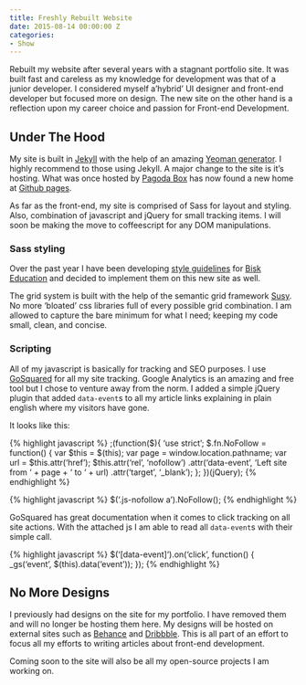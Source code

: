 ```yaml
---
title: Freshly Rebuilt Website
date: 2015-08-14 00:00:00 Z
categories:
- Show
---
```


Rebuilt my website after several years with a stagnant portfolio site. It was built fast and careless as my knowledge for development was that of a junior developer. I considered myself a’hybrid’ UI designer and front-end developer but focused more on design. The new site on the other hand is a reflection upon my career choice and passion for Front-end Development.

## Under The Hood

My site is built in [Jekyll](http://jekyllrb.com) with the help of an amazing [Yeoman generator](https://github.com/robwierzbowski/generator-jekyllrb). I highly recommend to those using Jekyll. A major change to the site is it’s hosting. What was once hosted by [Pagoda Box](http://pagodabox.io) has now found a new home at [Github pages](https://pages.github.com/).

As far as the front-end, my site is comprised of Sass for layout and styling. Also, combination of javascript and jQuery for small tracking items. I will soon be making the move to coffeescript for any DOM manipulations.

### Sass styling

Over the past year I have been developing [style guidelines](https://github.com/Bisk/Front-end-Standards/wiki/Table-of-Contents) for [Bisk Education](http://bisk.com) and decided to implement them on this new site as well.

The grid system is built with the help of the semantic grid framework [Susy](http://susydocs.oddbird.net/en/latest/). No more ‘bloated’ css libraries full of every possible grid combination. I am allowed to capture the bare minimum for what I need; keeping my code small, clean, and concise.

### Scripting

All of my javascript is basically for tracking and SEO purposes. I use [GoSquared](http://gosquared.com) for all my site tracking. Google Analytics is an amazing and free tool but I chose to venture away from the norm. I added a simple jQuery plugin that added `data-event`s to all my article links explaining in plain english where my visitors have gone.

It looks like this:

{% highlight javascript %}
;(function($){
  ‘use strict’;
  $.fn.NoFollow = function() {
    var $this = $(this);
    var page = window.location.pathname;
    var url = $this.attr(‘href’);
    $this.attr(‘rel’, ‘nofollow’)
         .attr(‘data-event’, ‘Left site from ‘ + page + ‘ to ‘ + url)
         .attr(‘target’, ‘_blank’);
  };
})(jQuery);
{% endhighlight %}  

{% highlight javascript %}
$(‘.js-nofollow a’).NoFollow();
{% endhighlight %}

GoSquared has great documentation when it comes to click tracking on all site actions. With the attached js I am able to read all `data-event`s with their simple call.

{% highlight javascript %}
$(‘[data-event]’).on(‘click’, function() {
    _gs(‘event’, $(this).data(‘event’));
  });
{% endhighlight %}

## No More Designs

I previously had designs on the site for my portfolio. I have removed them and will no longer be hosting them here. My designs will be hosted on external sites such as [Behance](https://www.behance.net/whosdustin) and [Dribbble](http://dribbble.com/whosdustin). This is all part of an effort to focus all my efforts to writing articles about front-end development.

Coming soon to the site will also be all my open-source projects I am working on.
